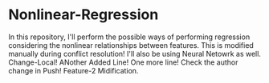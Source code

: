 # Nonlinear-Regression
In this repository, I'll perform the possible ways of performing regression considering the nonlinear relationships between features.
This is modified manually during conflict resolution!
I'll also be using Neural Netowrk as well.
Change-Local!
ANother Added Line!
One more line! Check the author change in Push!
Feature-2 Midification.
